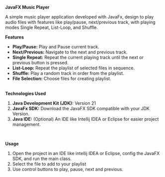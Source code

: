 <b>JavaFX Music Player</b>

A simple music player application developed with JavaFx, design to play audio files with features like play/pause, next/previous track, with playing modes Single Repeat, List-Loop, and Shuffle.

<b>Features</b>
<br>
<ul>
    <li>
        <b>Play/Pause:</b>
        Play and Pause current track.
    </li>
    <li>
        <b>Next/Previous:</b>
        Navigate to the next and previous track. 
    </li>
    <li>
        <b>Single Repeat:</b>
        Repeat the current playing track until the next or previous button is pressed. 
    </li>
    <li>
        <b>List-Loop:</b>
        Repeat the playlist of selected files in sequence.  
    </li>
    <li>
        <b>Shuffle:</b>
        Play a random track in order from the playlist.  
    </li>
    <li>
        <b>File Selection:</b>
        Choose files for creating playlist.
    </li>
</ul>

<br>
<b>Technologies Used</b>
<ol>
    <li>
        <b>Java Development Kit (JDK):</b>
        Version 21
    </li>
    <li>
        <b>JavaFx SDK:</b>
        Download the JavaFX SDK compatible with your JDK Version.
    </li>
    <li>
        <b>Java IDE:</b>
        (Optional) An IDE like Intellij IDEA or Eclipse for easier project management.
    </li>
</ol>

<br>

<b>Usage</b>
<ol>
    <li>Open the project in an IDE like intellij IDEA or Eclipse, config the JavaFX SDK, and run the main class.</li>
    <li>Select the file to add to your playlist</li>
    <li>Use control buttons to play, pause, next and previous.</li>
</ol>
